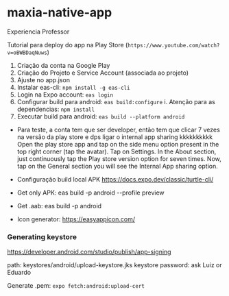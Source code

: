 # maxia-native-app
Experiencia Professor

Tutorial para deploy do app na Play Store (`https://www.youtube.com/watch?v=oBWBDaqNuws`)
1. Criação da conta na Google Play
2. Criação do Projeto e Service Account (associada ao projeto)
3. Ajuste no app.json
4. Instalar eas-cli: `npm install -g eas-cli`
5. Login na Expo account: `eas login`
6. Configurar build para android: `eas build:configure`
    i. Atenção para as dependencias: `npm install`
7. Executar build para android: `eas build --platform android`


* Para teste, a conta tem que ser developer, então tem que clicar 7 vezes na versão da play store e dps ligar o internal app sharing kkkkkkkkkk
Open the play store app and tap on the side menu option present in the top right corner (tap the avatar).
Tap on Settings.
In the About section, just continuously tap the Play store version option for seven times.
Now, tap on the General section you will see the Internal App sharing option.

* Configuração build local APK https://docs.expo.dev/classic/turtle-cli/

* Get only APK: eas build -p android --profile preview
* Get .aab: eas build -p android

* Icon generator: https://easyappicon.com/


### Generating keystore

https://developer.android.com/studio/publish/app-signing

path: keystores/android/upload-keystore.jks
keystore password: ask Luiz or Eduardo

Generate .pem: `expo fetch:android:upload-cert`